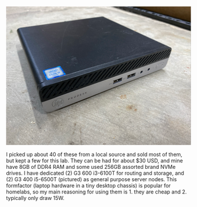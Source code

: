 ![hp mini pc](../media/hp_mini.png "HP G3/G4")

I picked up about 40 of these from a local source and sold most of them, but kept a few for this lab. They can be had for about $30 USD, and mine have 8GB of DDR4 RAM and some used 256GB assorted brand NVMe drives. I have dedicated (2) G3 600 i3-6100T for routing and storage, and (2) G3 400 i5-6500T (pictured) as general purpose server nodes. This formfactor (laptop hardware in a tiny desktop chassis) is popular for homelabs, so my main reasoning for using them is 1. they are cheap and 2. typically only draw 15W.
